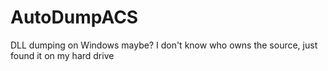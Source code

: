 # AutoDumpACS

DLL dumping on Windows maybe? I don't know who owns the source, just found it on my hard drive
